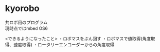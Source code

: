 # kyorobo
共ロボ用のプログラム  
現時点ではmbed OS6

<できるようになったこと>
・ロボマスをぶん回す
・ロボマスで値取得(角度取得、速度取得)
・ロータリーエンコーダーからの角度取得



